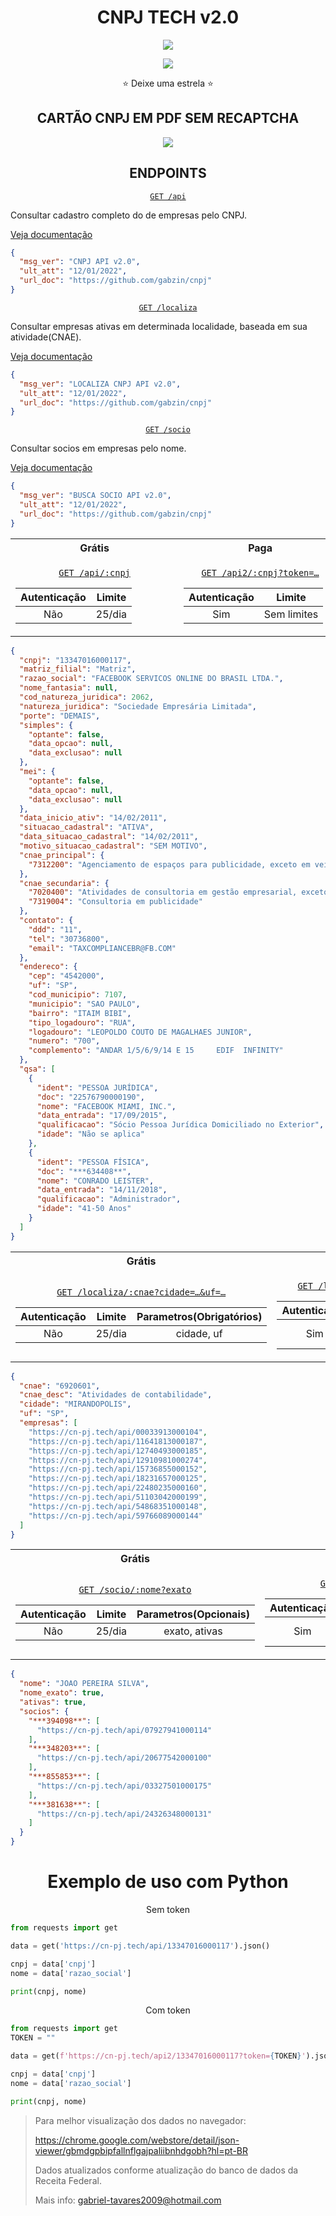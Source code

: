 <h1 align='center'>
CNPJ TECH v2.0
</h1>
<p align='center'>
  <a href='https://cn-pj.tech'>
    <img src='https://cn-pj.tech/static/img/cnpjtech.png'/>
  </a>
</p>

<p align='center'>
  <a href='https://cn-pj.tech/api'><img src='https://img.shields.io/badge/Atualiza%C3%A7%C3%A3o-12/01/2022-blue'/></a>
</p>

<p align="center">⭐️ Deixe uma estrela ⭐️</p>

<h2 align="center" id="cartaocnpj">CARTÃO CNPJ EM PDF SEM RECAPTCHA</h2>

<p align="center">
  <a href='https://cn-pj.tech/'><img src='https://i.imgur.com/ZaJXZnW.png'/></a>
</p>

<h2 align="center">ENDPOINTS</h2>

<a align='center' href='https://cn-pj.tech/api'>

`GET /api`

</a>

Consultar cadastro completo do de empresas pelo CNPJ.

[Veja documentação](#cnpj)

```json
{
  "msg_ver": "CNPJ API v2.0",
  "ult_att": "12/01/2022",
  "url_doc": "https://github.com/gabzin/cnpj"
}
```

<a align='center' href='https://cn-pj.tech/localiza'>

`GET /localiza`

</a>

Consultar empresas ativas em determinada localidade, baseada em sua atividade(CNAE).

[Veja documentação](#localiza)

```json
{
  "msg_ver": "LOCALIZA CNPJ API v2.0",
  "ult_att": "12/01/2022",
  "url_doc": "https://github.com/gabzin/cnpj"
}
```

<a align='center' href='https://cn-pj.tech/socio'>

`GET /socio`

</a>

Consultar socios em empresas pelo nome.

[Veja documentação](#socio)

```json
{
  "msg_ver": "BUSCA SOCIO API v2.0",
  "ult_att": "12/01/2022",
  "url_doc": "https://github.com/gabzin/cnpj"
}
```

<table align='center' id="cnpj">

<tr><th>&nbsp;&nbsp;&nbsp;&nbsp;&nbsp;&nbsp;&nbsp;&nbsp;&nbsp;&nbsp;&nbsp;&nbsp;&nbsp;&nbsp;&nbsp;&nbsp;&nbsp;&nbsp;&nbsp;&nbsp;&nbsp;&nbsp;&nbsp;&nbsp;Grátis&nbsp;&nbsp;&nbsp;&nbsp;&nbsp;&nbsp;&nbsp;&nbsp;&nbsp;&nbsp;&nbsp;&nbsp;&nbsp;&nbsp;&nbsp;&nbsp;&nbsp;&nbsp;&nbsp;&nbsp;&nbsp;&nbsp;&nbsp;&nbsp;</th><th>&nbsp;&nbsp;&nbsp;&nbsp;&nbsp;&nbsp;&nbsp;&nbsp;&nbsp;&nbsp;&nbsp;&nbsp;&nbsp;&nbsp;&nbsp;&nbsp;&nbsp;&nbsp;&nbsp;&nbsp;&nbsp;&nbsp;&nbsp;&nbsp;Paga&nbsp;&nbsp;&nbsp;&nbsp;&nbsp;&nbsp;&nbsp;&nbsp;&nbsp;&nbsp;&nbsp;&nbsp;&nbsp;&nbsp;&nbsp;&nbsp;&nbsp;&nbsp;&nbsp;&nbsp;&nbsp;&nbsp;&nbsp;&nbsp;</th></tr>
<tr><td align='center'>

 <a href='https://cn-pj.tech/api/00000000000191'>`GET /api/:cnpj`</a>

 Autenticação | Limite
:-:|:-:
Não|25/dia

</td><td align='center'>

 <a href='https://cn-pj.tech/api2/00000000000191?token=...'>`GET /api2/:cnpj?token=…`</a>

 Autenticação | Limite
:-:|:-:
Sim|Sem limites

</td></tr> </table>


```json
{
  "cnpj": "13347016000117",
  "matriz_filial": "Matriz",
  "razao_social": "FACEBOOK SERVICOS ONLINE DO BRASIL LTDA.",
  "nome_fantasia": null,
  "cod_natureza_juridica": 2062,
  "natureza_juridica": "Sociedade Empresária Limitada",
  "porte": "DEMAIS",
  "simples": {
    "optante": false,
    "data_opcao": null,
    "data_exclusao": null
  },
  "mei": {
    "optante": false,
    "data_opcao": null,
    "data_exclusao": null
  },
  "data_inicio_ativ": "14/02/2011",
  "situacao_cadastral": "ATIVA",
  "data_situacao_cadastral": "14/02/2011",
  "motivo_situacao_cadastral": "SEM MOTIVO",
  "cnae_principal": {
    "7312200": "Agenciamento de espaços para publicidade, exceto em veículos de comunicação"
  },
  "cnae_secundaria": {
    "7020400": "Atividades de consultoria em gestão empresarial, exceto consultoria técnica específica",
    "7319004": "Consultoria em publicidade"
  },
  "contato": {
    "ddd": "11",
    "tel": "30736800",
    "email": "TAXCOMPLIANCEBR@FB.COM"
  },
  "endereco": {
    "cep": "4542000",
    "uf": "SP",
    "cod_municipio": 7107,
    "municipio": "SAO PAULO",
    "bairro": "ITAIM BIBI",
    "tipo_logadouro": "RUA",
    "logadouro": "LEOPOLDO COUTO DE MAGALHAES JUNIOR",
    "numero": "700",
    "complemento": "ANDAR 1/5/6/9/14 E 15     EDIF  INFINITY"
  },
  "qsa": [
    {
      "ident": "PESSOA JURÍDICA",
      "doc": "22576790000190",
      "nome": "FACEBOOK MIAMI, INC.",
      "data_entrada": "17/09/2015",
      "qualificacao": "Sócio Pessoa Jurídica Domiciliado no Exterior",
      "idade": "Não se aplica"
    },
    {
      "ident": "PESSOA FÍSICA",
      "doc": "***634408**",
      "nome": "CONRADO LEISTER",
      "data_entrada": "14/11/2018",
      "qualificacao": "Administrador",
      "idade": "41-50 Anos"
    }
  ]
}
```

<table align='center' id="localiza">

<tr><th>&nbsp;&nbsp;&nbsp;&nbsp;&nbsp;&nbsp;&nbsp;&nbsp;&nbsp;&nbsp;&nbsp;&nbsp;&nbsp;&nbsp;&nbsp;&nbsp;&nbsp;&nbsp;&nbsp;&nbsp;&nbsp;&nbsp;&nbsp;&nbsp;Grátis&nbsp;&nbsp;&nbsp;&nbsp;&nbsp;&nbsp;&nbsp;&nbsp;&nbsp;&nbsp;&nbsp;&nbsp;&nbsp;&nbsp;&nbsp;&nbsp;&nbsp;&nbsp;&nbsp;&nbsp;&nbsp;&nbsp;&nbsp;&nbsp;</th><th>&nbsp;&nbsp;&nbsp;&nbsp;&nbsp;&nbsp;&nbsp;&nbsp;&nbsp;&nbsp;&nbsp;&nbsp;&nbsp;&nbsp;&nbsp;&nbsp;&nbsp;&nbsp;&nbsp;&nbsp;&nbsp;&nbsp;&nbsp;&nbsp;Paga&nbsp;&nbsp;&nbsp;&nbsp;&nbsp;&nbsp;&nbsp;&nbsp;&nbsp;&nbsp;&nbsp;&nbsp;&nbsp;&nbsp;&nbsp;&nbsp;&nbsp;&nbsp;&nbsp;&nbsp;&nbsp;&nbsp;&nbsp;&nbsp;</th></tr>
<tr><td align='center'>

 <a href='https://cn-pj.tech/localiza/6920601?cidade=mirandopolis&uf=sp'>`GET /localiza/:cnae?cidade=…&uf=…`</a>

 Autenticação | Limite | Parametros(Obrigatórios)
:-:|:-:|:-:
Não|25/dia|cidade, uf

</td><td align='center'>

 <a href='https://cn-pj.tech/localiza2/6920601?cidade=mirandopolis&uf=sp&token=...'>`GET /localiza2/:cnae?cidade=…&uf=…&token…`</a>

 Autenticação | Limite | Parametros(Obrigatórios)
:-:|:-:|:-:
Sim|Sem limites|cidade, uf

</td></tr> </table>

```json
{
  "cnae": "6920601",
  "cnae_desc": "Atividades de contabilidade",
  "cidade": "MIRANDOPOLIS",
  "uf": "SP",
  "empresas": [
    "https://cn-pj.tech/api/00033913000104",
    "https://cn-pj.tech/api/11641813000187",
    "https://cn-pj.tech/api/12740493000185",
    "https://cn-pj.tech/api/12910981000274",
    "https://cn-pj.tech/api/15736855000152",
    "https://cn-pj.tech/api/18231657000125",
    "https://cn-pj.tech/api/22480235000160",
    "https://cn-pj.tech/api/51103042000199",
    "https://cn-pj.tech/api/54868351000148",
    "https://cn-pj.tech/api/59766089000144"
  ]
}
```

<table align='center' id="socio">

<tr><th>&nbsp;&nbsp;&nbsp;&nbsp;&nbsp;&nbsp;&nbsp;&nbsp;&nbsp;&nbsp;&nbsp;&nbsp;&nbsp;&nbsp;&nbsp;&nbsp;&nbsp;&nbsp;&nbsp;&nbsp;&nbsp;&nbsp;&nbsp;&nbsp;Grátis&nbsp;&nbsp;&nbsp;&nbsp;&nbsp;&nbsp;&nbsp;&nbsp;&nbsp;&nbsp;&nbsp;&nbsp;&nbsp;&nbsp;&nbsp;&nbsp;&nbsp;&nbsp;&nbsp;&nbsp;&nbsp;&nbsp;&nbsp;&nbsp;</th><th>&nbsp;&nbsp;&nbsp;&nbsp;&nbsp;&nbsp;&nbsp;&nbsp;&nbsp;&nbsp;&nbsp;&nbsp;&nbsp;&nbsp;&nbsp;&nbsp;&nbsp;&nbsp;&nbsp;&nbsp;&nbsp;&nbsp;&nbsp;&nbsp;Paga&nbsp;&nbsp;&nbsp;&nbsp;&nbsp;&nbsp;&nbsp;&nbsp;&nbsp;&nbsp;&nbsp;&nbsp;&nbsp;&nbsp;&nbsp;&nbsp;&nbsp;&nbsp;&nbsp;&nbsp;&nbsp;&nbsp;&nbsp;&nbsp;</th></tr>
<tr><td align='center'>

 <a href='https://cn-pj.tech/socio/JOAO%20DA%20SILVA%20PEREIRA?exato'>`GET /socio/:nome?exato`</a>

 Autenticação | Limite | Parametros(Opcionais)
:-:|:-:|:-:
Não|25/dia|exato, ativas

</td><td align='center'>

 <a href='https://cn-pj.tech/socio2/JOAO%20DA%20SILVA%20PEREIRA?exato&token=...'>`GET /socio2/:nome?token=…`</a>

 Autenticação | Limite | Parametros(Opcionais)
:-:|:-:|:-:
Sim|Sem limites|exato, ativas

</td></tr> </table>

```json
{
  "nome": "JOAO PEREIRA SILVA",
  "nome_exato": true,
  "ativas": true,
  "socios": {
    "***394098**": [
      "https://cn-pj.tech/api/07927941000114"
    ],
    "***348203**": [
      "https://cn-pj.tech/api/20677542000100"
    ],
    "***855853**": [
      "https://cn-pj.tech/api/03327501000175"
    ],
    "***381638**": [
      "https://cn-pj.tech/api/24326348000131"
    ]
  }
}
```

<h1 align='center'>
Exemplo de uso com Python
</h1>

<p align='center'>Sem token</p>

```python
from requests import get

data = get('https://cn-pj.tech/api/13347016000117').json()

cnpj = data['cnpj']
nome = data['razao_social']

print(cnpj, nome)
```


<p align='center'>Com token</p>

```python
from requests import get
TOKEN = ""

data = get(f'https://cn-pj.tech/api2/13347016000117?token={TOKEN}').json()

cnpj = data['cnpj']
nome = data['razao_social']

print(cnpj, nome)
```

> Para melhor visualização dos dados no navegador:
> 
> https://chrome.google.com/webstore/detail/json-viewer/gbmdgpbipfallnflgajpaliibnhdgobh?hl=pt-BR
>
> Dados atualizados conforme atualização do banco de dados da Receita Federal.
> 
> Mais info: gabriel-tavares2009@hotmail.com
> 
